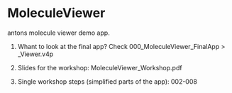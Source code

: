 MoleculeViewer
==============

antons molecule viewer demo app.

1. Whant to look at the final app?
   Check 000_MoleculeViewer_FinalApp > _Viewer.v4p

2. Slides for the workshop:
   MoleculeViewer_Workshop.pdf
   
3. Single workshop steps (simplified parts of the app):
   002-008